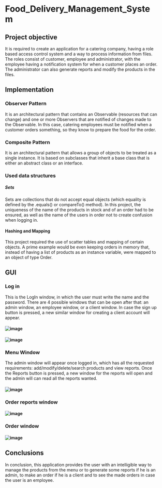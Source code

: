 # Food_Delivery_Management_System
## Project objective
It is required to create an application for a catering company, having a role based access control system and a way to process information from files. The roles consist of customer, employee and administrator, with the employee having a notification system for when a customer places an order. The administrator can also generate reports and modify the products in the files.
## Implementation
### Observer Pattern
It is an architectural pattern that contains an Observable (resources that can change) and one or more Observers that are notified of changes made to the Observable. In this case, catering employees must be notified when a customer orders something, so they know to prepare the food for the order.
### Composite Pattern
It is an architectural pattern that allows a group of objects to be treated as a single instance. It is based on subclasses that inherit a base class that is either an abstract class or an interface.
### Used data structures
##### Sets
Sets are collections that do not accept equal objects (which equality is defined by the .equals() or compareTo() method). In this project, the uniqueness of the name of the products in stock and of an order had to be ensured, as well as the name of the users in order not to create confusion when logging in.
#### Hashing and Mapping
This project required the use of scatter tables and mapping of certain objects. A prime example would be even keeping orders in memory that, instead of having a list of products as an instance variable, were mapped to an object of type Order.
## GUI
### Log in 
This is the LogIn window, in which the user must write the name and the password. There are 4 possible windows that can be open after that: an admin window, an employee window, or a client window. In case the sign up button is pressed,  a new similar window for creating a client account will appear. 
#### ![image](https://user-images.githubusercontent.com/79631600/226594186-70137e1f-b5bf-43ff-b461-c7b69e378ea3.png)  
#### ![image](https://user-images.githubusercontent.com/79631600/226594331-7d9f4780-003d-40f0-a9f8-ac3b15aadeca.png)
### Menu Window
The admin window will appear once logged in, which has all the requested requirements: add/modify/delete/search products and view reports. Once the Reports button is pressed, a new window for the reports will open and the admin will can read all the reports wanted.
#### ![image](https://user-images.githubusercontent.com/79631600/226594560-181767ac-1e8c-4fce-aa59-420996474d86.png)
### Order reports window
#### ![image](https://user-images.githubusercontent.com/79631600/226594777-b29ef496-84ad-4909-82ac-04c7bcf278df.png)
### Order window
#### ![image](https://user-images.githubusercontent.com/79631600/226594896-a2c62fc5-5b7f-4f77-9423-37d05931a8a1.png)
## Conclusions 
In conclusion, this application  provides the user with an intelligible way to manage the products from the menu or to generate some reports if he is an admin, to make an order if he is a client and to see the made orders in case the user is an employee. 
